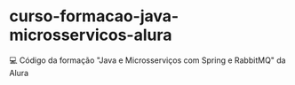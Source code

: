 # curso-formacao-java-microsservicos-alura
💻 Código da formação "Java e Microsserviços com Spring e RabbitMQ" da Alura
